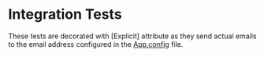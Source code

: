 ﻿# Integration Tests
These tests are decorated with [Explicit] attribute as they
send actual emails to the email address configured in the [App.config](App.config) file.
